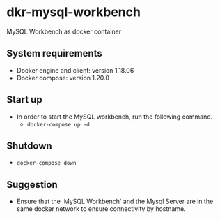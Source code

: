 # dkr-mysql-workbench
MySQL Workbench as docker container

System requirements
  - 
  -   Docker engine and client: version 1.18.06
  -   Docker compose: version 1.20.0
  
Start up 
  - 
  - In order to start the MySQL workbench, run the following command. 
      - `docker-compose up -d`
 
Shutdown
  - 
  - `docker-compose down`
  
Suggestion
  - 
  - Ensure that the 'MySQL Workbench' and the Mysql Server are in the same docker network to ensure connectivity by hostname. 

